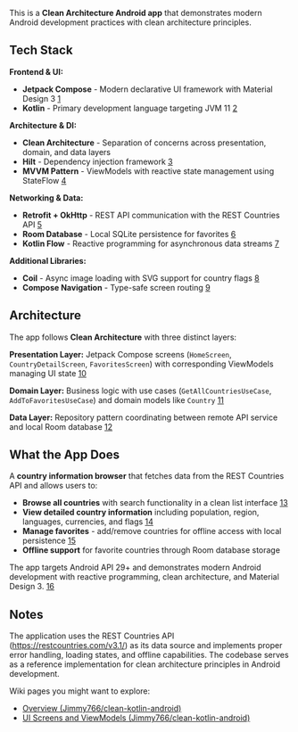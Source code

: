 This is a **Clean Architecture Android app** that demonstrates modern Android development practices with clean architecture principles. <cite/>

## Tech Stack

**Frontend & UI:**
- **Jetpack Compose** - Modern declarative UI framework with Material Design 3 [1](#0-0) 
- **Kotlin** - Primary development language targeting JVM 11 [2](#0-1) 

**Architecture & DI:**
- **Clean Architecture** - Separation of concerns across presentation, domain, and data layers <cite/>
- **Hilt** - Dependency injection framework [3](#0-2) 
- **MVVM Pattern** - ViewModels with reactive state management using StateFlow [4](#0-3) 

**Networking & Data:**
- **Retrofit + OkHttp** - REST API communication with the REST Countries API [5](#0-4) 
- **Room Database** - Local SQLite persistence for favorites [6](#0-5) 
- **Kotlin Flow** - Reactive programming for asynchronous data streams [7](#0-6) 

**Additional Libraries:**
- **Coil** - Async image loading with SVG support for country flags [8](#0-7) 
- **Compose Navigation** - Type-safe screen routing [9](#0-8) 

## Architecture

The app follows **Clean Architecture** with three distinct layers:

**Presentation Layer:** Jetpack Compose screens (`HomeScreen`, `CountryDetailScreen`, `FavoritesScreen`) with corresponding ViewModels managing UI state [10](#0-9) 

**Domain Layer:** Business logic with use cases (`GetAllCountriesUseCase`, `AddToFavoritesUseCase`) and domain models like `Country` [11](#0-10) 

**Data Layer:** Repository pattern coordinating between remote API service and local Room database [12](#0-11) 

## What the App Does

A **country information browser** that fetches data from the REST Countries API and allows users to:

- **Browse all countries** with search functionality in a clean list interface [13](#0-12) 
- **View detailed country information** including population, region, languages, currencies, and flags [14](#0-13) 
- **Manage favorites** - add/remove countries for offline access with local persistence [15](#0-14) 
- **Offline support** for favorite countries through Room database storage <cite/>

The app targets Android API 29+ and demonstrates modern Android development with reactive programming, clean architecture, and Material Design 3. [16](#0-15) 

## Notes

The application uses the REST Countries API (https://restcountries.com/v3.1/) as its data source and implements proper error handling, loading states, and offline capabilities. The codebase serves as a reference implementation for clean architecture principles in Android development.

Wiki pages you might want to explore:
- [Overview (Jimmy766/clean-kotlin-android)](/wiki/Jimmy766/clean-kotlin-android#1)
- [UI Screens and ViewModels (Jimmy766/clean-kotlin-android)](/wiki/Jimmy766/clean-kotlin-android#6.2)
